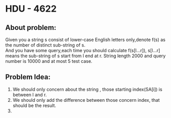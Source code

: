# HDU - 4622
## About problem:
Given you a string s consist of lower-case English letters only,denote f(s) as the number of distinct sub-string of s.  
And you have some query,each time you should calculate f(s[l...r]), s[l...r] means the sub-string of s start from l end at r.
String length 2000 and query number is 10000 and at most 5 test case.

##  Problem Idea:

 1. We should only concern about the string , those starting index(SA[i]) is between l and r.
 2. We should only add the difference between those concern index, that should be the result.
 3.  

<!--stackedit_data:
eyJoaXN0b3J5IjpbODg0MDk0MDg5XX0=
-->